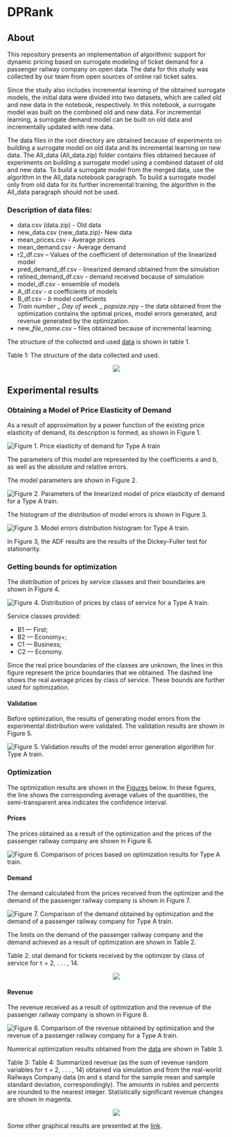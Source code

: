# DPRank

## About
This repository presents an implementation of algorithmic support for dynamic pricing based on surrogate modeling of ticket demand for a passenger railway company on open data. The data for this study was collected by our team from open sources of online rail ticket sales.

Since the study also includes incremental learning of the obtained surrogate models, the initial data were divided into two datasets, which are called old and new data in the notebook, respectively. In this notebook, a surrogate model was built on the combined old and new data. For incremental learning, a surrogate demand model can be built on old data and incrementally updated with new data.

The data files in the root directory are obtained because of experiments on building a surrogate model on old data and its incremental learning on new data. The All_data (All_data.zip) folder contains files obtained because of experiments on building a surrogate model using a combined dataset of old and new data.
To build a surrogate model from the merged data, use the algorithm in the All_data notebook paragraph. To build a surrogate model only from old data for its further incremental training, the algorithm in the All_data paragraph should not be used.

### Description of data files: 

* data.csv (data.zip) - Old data
* new_data.csv (new_data.zip)- New data
* mean_prices.csv - Average prices
* mean_demand.csv - Average demand
* r2_df.csv – Values of the coefficient of determination of the linearized model
* pred_demand_df.csv - linearized demand obtained from the simulation
* relined_demand_df.csv - demand received because of simulation
* model_df.csv - ensemble of models
* A_df.csv - *a* coefficients of models
* B_df.csv - *b* model coefficients
* *Train number* _ *Day of week* _ *popsize*.npy – the data obtained from the optimization contains the optimal prices, model errors generated, and revenue generated by the optimization.
* new_*file_name*.csv – files obtained because of incremental learning.

The structure of the collected and used [data](https://github.com/AlgoMathITMO/DPRank/blob/main/data.zip "Data structure") is shown in table 1.

Table 1: The structure of the data collected and used.
<p align="center">
  <img src="https://github.com/AlgoMathITMO/DPRank/blob/main/Tables/data_file_info.jpg">
</p>

## Experimental results

### Obtaining a Model of Price Elasticity of Demand

As a result of approximation by a power function of the existing price elasticity of demand, its description is formed, as shown in Figure 1.

![Figure 1. Price elasticity of demand for Type A train](https://github.com/AlgoMathITMO/Railways_surrogate_modeling/blob/main/All_data/Fig/A_752A/A%20Surrogate%20model%20of%20price%20elasticity%20of%20demand.jpg "Figure 1. Price elasticity of demand for Type A train.")

The parameters of this model are represented by the coefficients a and b, as well as the absolute and relative errors.

The model parameters are shown in Figure 2.

![Figure 2. Parameters of the linearized model of price elasticity of demand for a Type A train.](https://github.com/AlgoMathITMO/Railways_surrogate_modeling/blob/main/All_data/Fig/A_752A/A%20Model_parameters.jpg "Figure 2. Parameters of the linearized model of price elasticity of demand for a Type A train.")

The histogram of the distribution of model errors is shown in Figure 3.

![Figure 3. Model errors distribution histogram for Type A train.](https://github.com/AlgoMathITMO/DPRank/blob/main/All_data/Fig/A_752A/A%20Histogram%20of%20distribution%20of%20errors.jpg "Figure 3. Model errors distribution histogram for Type A train.")

In Figure 3, the ADF results are the results of the Dickey-Fuller test for stationarity.

### Getting bounds for optimization

The distribution of prices by service classes and their boundaries are shown in Figure 4.

![Figure 4. Distribution of prices by class of service for a Type A train.](https://github.com/AlgoMathITMO/DPRank/blob/main/All_data/Fig/A_752A/A%20Price%20histogram%20with%20price%20ranges%20of%20classes.jpg "Figure 4. Distribution of prices by class of service for a Type A train.")

Service classes provided:
* B1 — First;
* B2 — Economy+;
* C1 — Business;
* C2 — Economy.

Since the real price boundaries of the classes are unknown, the lines in this figure represent the price boundaries that we obtained. The dashed line shows the real average prices by class of service. These bounds are further used for optimization.

#### Validation

Before optimization, the results of generating model errors from the experimental distribution were validated. The validation results are shown in Figure 5.

![Figure 5. Validation results of the model error generation algorithm for Type A train.](https://github.com/AlgoMathITMO/DPRank/blob/main/All_data/Fig/A_752A/A%20Surrogate%20model%20validation%20results.jpg "Figure 5. Validation results of the model error generation algorithm for Type A train.")

### Optimization

The optimization results are shown in the [Figures](https://github.com/AlgoMathITMO/DPRank/tree/main/All_data/Fig/A_752A "A Type train Figures") below. In these figures, the line shows the corresponding average values of the quantities, the semi-transparent area indicates the confidence interval.

#### Prices

The prices obtained as a result of the optimization and the prices of the passenger railway company are shown in Figure 6.

![Figure 6. Comparison of prices based on optimization results for Type A train.](https://github.com/AlgoMathITMO/DPRank/blob/main/All_data/Fig/A_752A/A%20Average%20prices%2Bconfidence%20interval.jpg "Figure 6. Comparison of prices based on optimization results for Type A train.")

#### Demand

The demand calculated from the prices received from the optimizer and the demand of the passenger railway company is shown in Figure 7.

![Figure 7. Comparison of the demand obtained by optimization and the demand of a passenger railway company for Type A train.](https://github.com/AlgoMathITMO/DPRank/blob/main/All_data/Fig/A_752A/A%20Average%20demand%2Bconfidence%20interval.jpg "Figure 7. Comparison of the demand obtained by optimization and the demand of a passenger railway company for Type A train.")

The limits on the demand of the passenger railway company and the demand achieved as a result of optimization are shown in Table 2.

Table 2: otal demand for tickets received by the optimizer by class of service for τ =
2, . . . , 14.
<p align="center">
  <img src="https://github.com/AlgoMathITMO/DPRank/blob/main/Tables/optimizer_demand.jpg">
</p>

#### Revenue

The revenue received as a result of optimization and the revenue of the passenger railway company is shown in Figure 8.

![Figure 8. Comparison of the revenue obtained by optimization and the revenue of a passenger railway company for a Type A train.](https://github.com/AlgoMathITMO/DPRank/blob/main/All_data/Fig/A_752A/A%20Average%20revenue%2Bconfidence%20interval.jpg "Figure 8. Comparison of the revenue obtained by optimization and the revenue of a passenger railway company for a Type A train.")

Numerical optimization results obtained from the [data](https://github.com/AlgoMathITMO/DPRank/tree/main/All_data/Opt_data "Optimization results for different trains") are shown in Table 3.

Table 3: Table 4: Summarized revenue (as the sum of revenue random variables for τ = 2, . . . , 14)
obtained via simulation and from the real-world Railways Company data (m and s stand
for the sample mean and sample standard deviation, correspondingly). The amounts in rubles
and percents are rounded to the nearest integer. Statistically significant revenue changes
are shown in magenta.
<p align="center">
  <img src="https://github.com/AlgoMathITMO/DPRank/blob/main/Tables/revenue_update.jpg">
</p>

Some other graphical results are presented at the [link](https://github.com/AlgoMathITMO/DPRank/tree/main/All_data/Fig/ "Graphic results").
